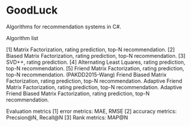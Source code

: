 # GoodLuck
Algorithms for recommendation systems in C#.

Algorithm list

[1] Matrix Factorization, rating prediction, top-N recommendation.
[2] Biased Matrix Factorization, rating prediction, top-N recommendation.
[3] SVD++, rating prediction.
[4] Alternating Least Lquares, rating prediction, top-N recommendation.
[5] Friend Matrix Factorization, rating prediction, top-N recommendation. (PAKDD2015-Wang)
    Friend Biased Matrix Factorization, rating prediction, top-N recommendation.
    Adaptive Friend Matrix Factorization, rating prediction, top-N recommendation.
    Adaptive Friend Biased Matrix Factorization, rating prediction, top-N recommendation.
    
    
Evaluation metrics
[1] error metrics: MAE, RMSE
[2] accuracy metrics: Precsion@N, Recall@N
[3] Rank metrics: MAP@N

